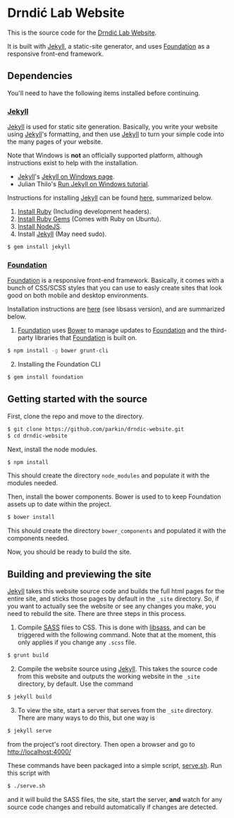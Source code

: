 # Drndić Lab Website

This is the source code for the [Drndić Lab Website](http://www.physics.upenn.edu/drndicgroup/).

It is built with [Jekyll], a static-site generator, and uses [Foundation] as a responsive front-end framework.

## Dependencies

You'll need to have the following items installed before continuing.

### [Jekyll]

[Jekyll] is used for static site generation. Basically, you write your website using [Jekyll]'s formatting, and then use [Jekyll] to turn your simple code into the many pages of your website.

Note that Windows is **not** an officially supported platform, although instructions exist to help with the installation.

 * [Jekyll]'s [Jekyll on Windows page](http://jekyllrb.com/docs/windows/#installation).
 * Julian Thilo's [Run Jekyll on Windows tutorial](http://jekyll-windows.juthilo.com/).

Instructions for installing [Jekyll] can be found [here](http://jekyllrb.com/docs/installation/), summarized below. 

 1. [Install Ruby](http://www.ruby-lang.org/en/downloads/) (Including development headers).
 2. [Install Ruby Gems](http://rubygems.org/pages/download) (Comes with Ruby on Ubuntu).
 3. [Install NodeJS](http://nodejs.org/).
 4. Install [Jekyll] (May need sudo). 
```bash
$ gem install jekyll
```

### [Foundation]

[Foundation] is a responsive front-end framework. Basically, it comes with a bunch of CSS/SCSS styles that you can use to easly create sites that look good on both mobile and desktop environments.

Installation instructions are [here](http://foundation.zurb.com/docs/sass.html) (see libsass version), and are summarized below.

1. [Foundation] uses [Bower](http://bower.io/) to manage updates to [Foundation] and the third-party libraries that [Foundation] is built on.

  ```bash
$ npm install -g bower grunt-cli
  ```

2. Installing the Foundation CLI

  ```bash
$ gem install foundation
  ```

## Getting started with the source

First, clone the repo and move to the directory.

```bash
$ git clone https://github.com/parkin/drndic-website.git
$ cd drndic-website
```

Next, install the node modules.

```bash
$ npm install
```

This should create the directory `node_modules` and populate it with the modules needed.

Then, install the bower components. Bower is used to to keep Foundation assets up to date within the project.

```bash
$ bower install
```
This should create the directory `bower_components` and populated it with the components needed.

Now, you should be ready to build the site.

## Building and previewing the site

[Jekyll] takes this website source code and builds the full html pages for the entire site, and sticks those pages by default in the `_site` directory. So, if you want to actually see the website or see any changes you make, you need to rebuild the site. There are three steps in this process.

1. Compile [SASS](http://sass-lang.com/) files to CSS. This is done with [libsass](http://libsass.org/), and can be triggered with the following command. Note that at the moment, this only applies if you change any `.scss` file.

  ```bash
$ grunt build
  ```
  
2. Compile the website source using [Jekyll]. This takes the source code from this website and outputs the working website in the `_site` directory, by default. Use the command

  ```bash
$ jekyll build
  ```
3. To view the site, start a server that serves from the `_site` directory. There are many ways to do this, but one way is
 
  ```bash
$ jekyll serve
  ```
  
  from the project's root directory. Then open a browser and go to [http://localhost:4000/](http://localhost:4000/)

These commands have been packaged into a simple script, [serve.sh](https://github.com/parkin/drndic-website/blob/master/serve.sh). Run this script with

```bash
$ ./serve.sh
```

and it will build the SASS files, the site, start the server, **and** watch for any source code changes and rebuild automatically if changes are detected.


[Jekyll]: http://jekyllrb.com/
[Foundation]: http://foundation.zurb.com/
